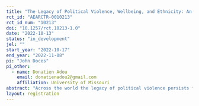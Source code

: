 ```yaml
---
title: "The Legacy of Political Violence, Wellbeing, and Ethnicity: An Experimental Analysis of Cote d'Ivoire and Uganda"
rct_id: "AEARCTR-0010213"
rct_id_num: "10213"
doi: "10.1257/rct.10213-1.0"
date: "2022-10-13"
status: "in_development"
jel: ""
start_year: "2022-10-17"
end_year: "2022-11-08"
pi: "John Doces"
pi_other:
  - name: Donatien Adou
    email: donatienadou2@gmail.com
    affiliation: University of Missouri
abstract: "Across the world the legacy of political violence persists for people often affecting their lives in adverse ways.  Past events of political violence often associated with elections continue to threaten people affecting their wellbeing and identities.  Existing scholarship shows that the legacy of political violence can inversely affect people's wellbeing and also their identities pushing people to feel less satisfied and to identity more closely with their ethnic group.  By reducing wellbeing and causing people to identity more with their ethnic group the legacy of political violence can in turn increase the probability of further political violence.  We test these ideas in Africa focusing on a unique comparative analysis in West and East Africa both of which are regions that have experienced past political violence and thus carry its legacy.  We specifically examine the legacy of political violence, wellbeing, and ethnic identities.  We conduct an experimental analysis treating randomly selected respondents in Cote d'Ivoire and Uganda and treating some with a statement about the legacy of political violence with a control group assigned no statement.  We have several claims: (i) respondents treated with legacy of political violence will have lower levels of wellbeing than those not treated; (ii) the treatment effect on wellbeing will be relatively larger for women than men; (iii) respondents treated with political violence will have more ethnic than national identities.  As an extension and for purposes of comparison we will test these claims in a nationally representative survey (filled by yougov) of Americans to see if the results are consistent.  "
layout: registration
---
```


